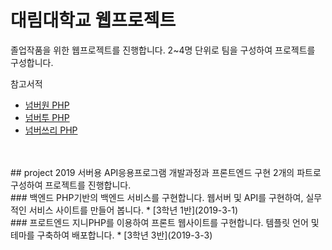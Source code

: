 # 대림대학교 웹프로젝트
졸업작품을 위한 웹프로젝트를 진행합니다. 2~4명 단위로 팀을 구성하여 프로젝트를 구성합니다.

참고서적  
* [넘버원 PHP](http://www.yes24.com/Product/Goods/58072892?scode=032&OzSrank=2)
* [넘버투 PHP](http://www.yes24.com/Product/Goods/58072899?scode=032&OzSrank=3)
* [넘버쓰리 PHP](http://www.yes24.com/Product/Goods/58072905?scode=032&OzSrank=1)

<br>
<br>
## project 2019
서버용 API응용프로그램 개발과정과 프론트엔드 구현 2개의 파트로 구성하여 프로젝트를 진행합니다.

<br>
### 백엔드
PHP기반의 백엔드 서비스를 구현합니다. 웹서버 및 API를 구현하여, 실무적인 서비스 사이트를 만들어 봅니다.
* [3학년 1반](2019-3-1)

<br>
### 프로트엔드
지니PHP를 이용하여 프론트 웹사이트를 구현합니다. 템플릿 언어 및 테마를 구축하여 배포합니다.
* [3학년 3반](2019-3-3)

